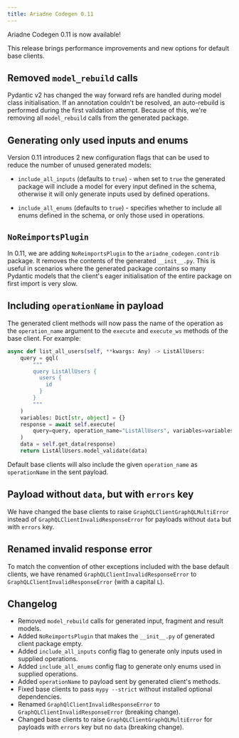 ```yaml
---
title: Ariadne Codegen 0.11
---
```


Ariadne Codegen 0.11 is now available!

This release brings performance improvements and new options for default base clients.

<!--truncate-->

## Removed `model_rebuild` calls

Pydantic v2 has changed the way forward refs are handled during model class initialisation. If an annotation couldn't be resolved, an auto-rebuild is performed during the first validation attempt. Because of this, we're removing all `model_rebuild` calls from the generated package.

## Generating only used inputs and enums

Version 0.11 introduces 2 new configuration flags that can be used to reduce the number of unused generated models:

- `include_all_inputs` (defaults to `true`) - when set to `true` the generated package will include a model for every input defined in the schema, otherwise it will only generate inputs used by defined operations.

- `include_all_enums` (defaults to `true`) - specifies whether to include all enums defined in the schema, or only those used in operations.

## `NoReimportsPlugin`

In 0.11, we are adding `NoReimportsPlugin` to the `ariadne_codegen.contrib` package. It removes the contents of the generated `__init__.py`. This is useful in scenarios where the generated package contains so many Pydantic models that the client's eager initialisation of the entire package on first import is very slow.

## Including `operationName` in payload

The generated client methods will now pass the name of the operation as the `operation_name` argument to the `execute` and `execute_ws` methods of the base client. For example:

```python
async def list_all_users(self, **kwargs: Any) -> ListAllUsers:
    query = gql(
        """
        query ListAllUsers {
          users {
            id
          }
        }
        """
    )
    variables: Dict[str, object] = {}
    response = await self.execute(
        query=query, operation_name="ListAllUsers", variables=variables, **kwargs
    )
    data = self.get_data(response)
    return ListAllUsers.model_validate(data)
```

Default base clients will also include the given `operation_name` as `operationName` in the sent payload.

## Payload without `data`, but with `errors` key

We have changed the base clients to raise `GraphQLClientGraphQLMultiError` instead of `GraphQLClientInvalidResponseError` for payloads without `data` but with `errors` key.

## Renamed invalid response error

To match the convention of other exceptions included with the base default clients, we have renamed `GraphQLClientInvalidResponseError` to `GraphQLClientInvalidResponseError` (with a capital `L`).

## Changelog

- Removed `model_rebuild` calls for generated input, fragment and result models.
- Added `NoReimportsPlugin` that makes the `__init__.py` of generated client package empty.
- Added `include_all_inputs` config flag to generate only inputs used in supplied operations.
- Added `include_all_enums` config flag to generate only enums used in supplied operations.
- Added `operationName` to payload sent by generated client's methods.
- Fixed base clients to pass `mypy --strict` without installed optional dependencies.
- Renamed `GraphQlClientInvalidResponseError` to `GraphQLClientInvalidResponseError` (breaking change).
- Changed base clients to raise `GraphQLClientGraphQLMultiError` for payloads with `errors` key but no `data` (breaking change).
